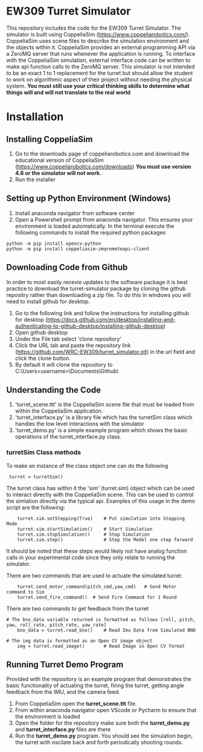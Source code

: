 # EW309 Turret Simulator
This repository includes the code for the EW309 Turret Simulator. The simulator is built using CoppeliaSim (https://www.coppeliarobotics.com/). CoppeliaSim uses scene files to describe the simulation environment and the objects within it. CoppeliaSim provides an external programming API via a ZeroMQ server that runs whenever the application is running. To interface with the CoppeliaSim simulation, external interface code can be written to make api function calls to the ZeroMQ server. This simulator is not intended to be an exact 1 to 1 replacement for the turret but should allow the student to work on algorithmic aspect of their project without needing the physical system. **You must still use your critical thinking skills to determine what things will and will not translate to the real world**

# Installation

## Installing CoppeliaSim
1. Go to the downloads page of coppeliarobotics.com and download the educational version of CoppeliaSim (https://www.coppeliarobotics.com/downloads) **You must use version 4.6 or the simulator will not work.**
1. Run the installer

## Setting up Python Environment (Windows)
1. Install anaconda navigator from software center
1. Open a Powershell prompt from anaconda navigator. This ensures your environment is loaded automatically. In the terminal execute the following commands to install the required python packages
```
python -m pip install opencv-python
python -m pip install coppeliasim-zmqremoteapi-client
```

## Downloading Code from Github
In order to most easily recevie updates to the software package it is best practice to download the turret-simulator package by cloning the github repositry rather than downloading a zip file. To do this in windows you will need to install github for desktop.
1. Go to the following link and follow the instructions for installing github for desktop (https://docs.github.com/en/desktop/installing-and-authenticating-to-github-desktop/installing-github-desktop) 
1. Open github desktop
1. Under the File tab select 'clone repository'
1. Click the URL tab and paste the repository link (https://github.com/WRC-EW309/turret_simulator.git) in the url field and click the clone button.
1. By default it will clone the repository to C:\Users\<username>\Documents\Github\

## Understanding the Code
1. 'turret_scene.ttt' is the CoppeliaSim scene file that must be loaded from within the CoppeliaSim application.
2. 'turret_interface.py' is a library file which has the turretSim class which handles the low level interactions with the simulator
3. 'turret_demo.py' is a simple example program which shows the basic operations of the turret_interface.py class. 

### turretSim Class methods
To make an instance of the class object one can do the following
```
 turret = turretSim()
```
The turret class has within it the 'sim' (turret.sim) object which can be used to interact directly with the CoppeliaSim scene. This can be used to control the simlation directly via the typical api. Examples of this usage in the demo script are the following:
```
    turret.sim.setStepping(True)    # Put simulation into Stepping Mode
    turret.sim.startSimulation()    # Start Simulation
    turret.sim.stopSimulation()     # Stop Simulation
    turret.sim.step()               # Step the Model one step forward 

```
It should be noted that these steps would likely not have analog function calls in your experimental code since they only relate to running the simulator.

There are two commands that are used to actuate the simulated turret:
```
    turret.send_motor_command(pitch_cmd,yaw_cmd)   # Send Motor command to Sim
    turret.send_fire_command()  # Send Fire Command for 1 Round

```
There are two commands to get feedback from the turret
```
# The bno_data variable returned is formatted as follows [roll, pitch, yaw, roll_rate, pitch_rate, yaw_rate]
    bno_data = turret.read_bno()    # Read Imu Data from Simulated BNO

# The img data is formatted as an Open CV image object
    img = turret.read_image()       # Read Image in Open CV format

```
## Running Turret Demo Program
Provided with the repository is an example program that demonstrates the basic functionality of actuating the turret, firing the turret, getting angle feedback from the IMU, and the camera feed. 
1. From CoppeliaSim open the **turret_scene.ttt** file.
1. From within anaconda navigator open VScode or Pycharm to ensure that the environment is loaded
1. Open the folder for the repository make sure both the **turret_demo.py** and **turret_interface.py** files are there
1. Run the **turret_demo.py** program. You should see the simulation begin, the turret with oscilate back and forth periodically shooting rounds.


